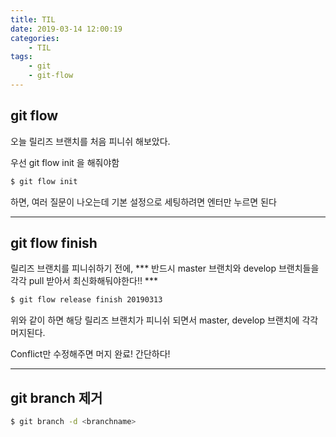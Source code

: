 ```yaml
---
title: TIL
date: 2019-03-14 12:00:19
categories:
    - TIL
tags:
    - git
    - git-flow
---
```


## git flow

오늘 릴리즈 브랜치를 처음 피니쉬 해보았다.

우선 git flow init 을 해줘야함

```bash
$ git flow init
```

하면, 여러 질문이 나오는데 기본 설정으로 세팅하려면 엔터만 누르면 된다

---

## git flow finish

릴리즈 브랜치를 피니쉬하기 전에, *** 반드시 master 브랜치와 develop 브랜치들을 각각 pull 받아서 최신화해둬야한다!! ***

```bash
$ git flow release finish 20190313
```

위와 같이 하면 해당 릴리즈 브랜치가 피니쉬 되면서 master, develop 브랜치에 각각 머지된다.

Conflict만 수정해주면 머지 완료!
간단하다!

---

## git branch 제거

```bash
$ git branch -d <branchname>
```
